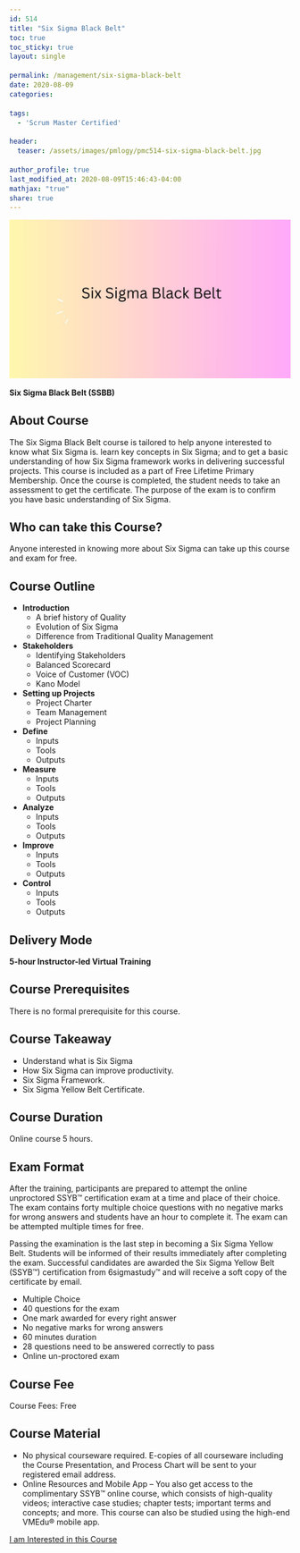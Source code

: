 ```yaml
---
id: 514    
title: "Six Sigma Black Belt"
toc: true
toc_sticky: true
layout: single

permalink: /management/six-sigma-black-belt
date: 2020-08-09
categories:

tags: 
  - 'Scrum Master Certified'

header:
  teaser: /assets/images/pmlogy/pmc514-six-sigma-black-belt.jpg

author_profile: true
last_modified_at: 2020-08-09T15:46:43-04:00
mathjax: "true"
share: true
---
```


![Six Sigma Black Belt](/assets/images/pmlogy/pmc514-six-sigma-black-belt.jpg)

**Six Sigma Black Belt (SSBB)**

## About Course
The Six Sigma Black Belt course is tailored to help anyone interested to know what Six Sigma is. learn key concepts in Six Sigma; and to get a basic understanding of how Six Sigma framework works in delivering successful projects. This course is included as a part of Free Lifetime Primary Membership. Once the course is completed, the student needs to take an assessment to get the certificate. The purpose of the exam is to confirm you have basic understanding of Six Sigma.

## Who can take this Course?

Anyone interested in knowing more about Six Sigma can take up this course and exam for free.

## Course Outline
*   **Introduction**
    *   A brief history of Quality
    *   Evolution of Six Sigma
    *   Difference from Traditional Quality Management
*   **Stakeholders**
    *   Identifying Stakeholders
    *   Balanced Scorecard
    *   Voice of Customer (VOC)
    *   Kano Model
*   **Setting up Projects**
    *   Project Charter
    *   Team Management
    *   Project Planning
*   **Define**
    *   Inputs
    *   Tools
    *   Outputs
*   **Measure**
    *   Inputs
    *   Tools
    *   Outputs
*   **Analyze**
    *   Inputs
    *   Tools
    *   Outputs
*   **Improve**
    *   Inputs
    *   Tools
    *   Outputs
*   **Control**
    *   Inputs
    *   Tools
    *   Outputs

## Delivery Mode
**5-hour Instructor-led Virtual Training**

## Course Prerequisites
There is no formal prerequisite for this course.

## Course Takeaway
*   Understand what is Six Sigma
*   How Six Sigma can improve productivity.
*   Six Sigma Framework.
*   Six Sigma Yellow Belt Certificate.

## Course Duration
Online course 5 hours.

## Exam Format
After the training, participants are prepared to attempt the online unproctored SSYB™ certification exam at a time and place of their choice. The exam contains forty multiple choice questions with no negative marks for wrong answers and students have an hour to complete it. The exam can be attempted multiple times for free.

Passing the examination is the last step in becoming a Six Sigma Yellow Belt. Students will be informed of their results immediately after completing the exam. Successful candidates are awarded the Six Sigma Yellow Belt (SSYB™) certification from 6sigmastudy™ and will receive a soft copy of the certificate by email.

*   Multiple Choice
*   40 questions for the exam
*   One mark awarded for every right answer
*   No negative marks for wrong answers
*   60 minutes duration
*   28 questions need to be answered correctly to pass
*   Online un-proctored exam

## Course Fee
Course Fees: Free

## Course Material
*   No physical courseware required. E-copies of all courseware including the Course Presentation, and Process Chart will be sent to your registered email address. 
*   Online Resources and Mobile App – You also get access to the complimentary SSYB™ online course, which consists of high-quality videos; interactive case studies; chapter tests; important terms and concepts; and more. This course can also be studied using the high-end VMEdu® mobile app.

[I am Interested in this Course](https://dasarpai.com/forms/course-interest/)